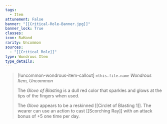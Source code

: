 ```yaml
---
tags:
  - Item
attunement: False
banner: "[[Critical-Role-Banner.jpg]]"
banner_lock: True
classes:
icon: RaHand
rarity: Uncommon
sources:
  - "[[Critical Role]]"
type: Wondrous Item
type_details: 
---
```

>[!uncommon-wondrous-item-callout] `=this.file.name`
>*Wondrous Item, Uncommon*
>
>The *Glove of Blasting* is a dull red color that sparkles and glows at the tips of the fingers when used.
>
>The *Glove* appears to be a reskinned [[Circlet of Blasting 1]]. The wearer can use an action to cast [[Scorching Ray]] with an attack bonus of +5 one time per day.
>
>
